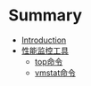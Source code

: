 # Summary

* [Introduction](README.md)
* [性能监控工具](chapter1.md)
  * [top命令](chapter1/topming-ling.md)
  * [vmstat命令](chapter1/vmstatming-ling.md)

